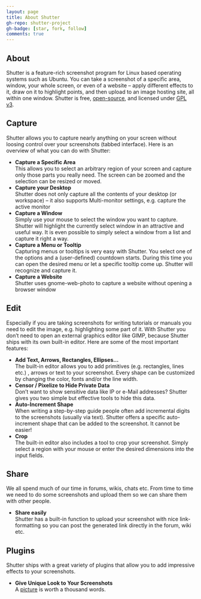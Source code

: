 ```yaml
---
layout: page
title: About Shutter
gh-repo: shutter-project
gh-badge: [star, fork, follow]
comments: true
---
```


## About

Shutter is a feature-rich screenshot program for Linux based operating systems such as Ubuntu. You can take a screenshot of a specific area, window, your whole screen, or even of a website – apply different effects to it, draw on it to highlight points, and then upload to an image hosting site, all within one window. Shutter is free, [open-source](http://www.opensource.org/docs/definition.php), and licensed under [GPL v3](http://www.gnu.org/licenses/gpl-3.0.html).

## Capture

Shutter allows you to capture nearly anything on your screen without loosing control over your screenshots (tabbed interface). Here is an overview of what you can do with Shutter:

* **Capture a Specific Area**  
  This allows you to select an arbitrary region of your screen and capture only those parts you really need. The screen can be zoomed and the selection can be resized or moved.
* **Capture your Desktop**  
  Shutter does not only capture all the contents of your desktop (or workspace) – it also supports Multi-monitor settings, e.g. capture the active monitor
* **Capture a Window**  
  Simply use your mouse to select the window you want to capture. Shutter will highlight the currently select window in an attractive and useful way. It is even possible to simply select a window from a list and capture it right a way.
* **Capture a Menu or Tooltip**  
  Capturing menus or tooltips is very easy with Shutter. You select one of the options and a (user-defined) countdown starts. During this time you can open the desired menu or let a specific tooltip come up. Shutter will recognize and capture it.
* **Capture a Website**  
  Shutter uses gnome-web-photo to capture a website without opening a browser window

## Edit

Especially if you are taking screenshots for writing tutorials or manuals you need to edit the image, e.g. highlighting some part of it. With Shutter you don’t need to open an external graphics editor like GIMP, because Shutter ships with its own built-in editor. Here are some of the most important features:

* **Add Text, Arrows, Rectangles, Ellipses…**  
  The built-in editor allows you to add primitives (e.g. rectangles, lines etc.) , arrows or text to your screenshot. Every shape can be customized by changing the color, fonts and/or the line width.
* **Censor / Pixelize to Hide Private Data**  
  Don’t want to show sensitive data like IP or e-Mail addresses? Shutter gives you two simple but effective tools to hide this data.
* **Auto-Increment Shape**  
  When writing a step-by-step guide people often add incremental digits to the screenshots (usually via text). Shutter offers a specific auto-increment shape that can be added to the screenshot. It cannot be easier!
* **Crop**  
  The built-in editor also includes a tool to crop your screenshot. Simply select a region with your mouse or enter the desired dimensions into the input fields.

## Share

We all spend much of our time in forums, wikis, chats etc. From time to time we need to do some screenshots and upload them so we can share them with other people.

* **Share easily**  
  Shutter has a built-in function to upload your screenshot with nice link-formatting so you can post the generated link directly in the forum, wiki etc.

## Plugins

Shutter ships with a great variety of plugins that allow you to add impressive effects to your screenshots.

* **Give Unique Look to Your Screenshots**  
  A [picture](/screenshots/plugins/) is worth a thousand words.
